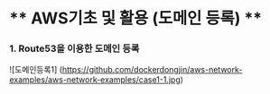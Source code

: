 # ** AWS기초 및 활용 (도메인 등록) ** 

### 1. Route53을 이용한 도메인 등록

![도메인등록1] (https://github.com/dockerdongjin/aws-network-examples/aws-network-examples/case1-1.jpg)
